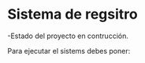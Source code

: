 <h1> Sistema de regsitro </h1>


-Estado del proyecto en contrucción.


Para ejecutar el sistems debes poner:

```npm install react´´´

